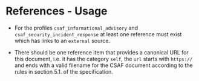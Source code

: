 # References - Usage

* For the profiles `csaf_informational_advisory` and `csaf_security_incident_response` at least one reference must exist
  which has links to an `external` source.

* There should be one reference item that provides a canonical URL for this document, i.e. it has the category `self`,
  the `url` starts with `https://` and ends with a valid filename for the CSAF document according to the rules in
  section 5.1. of the specification.
